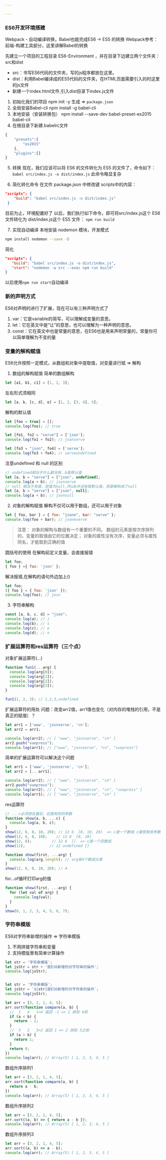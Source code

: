 ```yaml
---

---
```



### ES6开发环境搭建
Webpack - 自动编译转换，Babel也能完成ES6 -> ES5 的转换
Webpack参考：前端-构建工具部分，这里讲解Babel的转换

先建立一个项目的工程目录 ES6-Environment ，并在目录下边建立两个文件夹：src和dist

- src：书写ES6代码的文件夹，写的js程序都放在这里。
- dist：利用Babel编译成的ES5代码的文件夹，在HTML页面需要引入的时这里的js文件
- 新建一个index.html文件,引入dist目录下index.js文件

1. 初始化我们的项目
   npm init -y
   生成 => `package.json`
2. 全局安装Babel-cli
   npm install -g babel-cli
3. 本地安装（安装转换包）
   npm install --save-dev babel-preset-es2015 babel-cli
4. 在根目录下新建.babelrc文件
```javascript
{
    "presets":[
        "es2015"
    ],
    "plugins":[]
}
```
5. 转换
现在，我们应该可以将 ES6 的文件转化为 ES5 的文件了，命令如下：
`babel src/index.js -o dist/index.js`
此命令略显复杂

6. 简化转化命令
在文件 package.json 中修改键 scripts中的内容：
```json
"scripts": {
    "build": "babel src/index.js -o dist/index.js"
 }
```

目前为止，环境配置好了
以后，我们执行如下命令，即可将src/index.js这个 ES6 文件转化为 dist/index.js这个 ES5 文件：
`npm run build`

7. 实现自动编译
本地安装 nodemon 模块，开发模式
```bash
npm install nodemon --save -D
```
简化
```json
"scripts": {
   "build": "babel src/index.js -o dist/index.js",
   "start": "nodemon -w src --exec npm run build"
}
```
以后使用`npm run start`自动编译

### 新的声明方式
ES6对声明的进行了扩展，现在可以有三种声明方式了
1. var：它是variable的简写，可以理解成变量的意思。
2. let：它在英文中是“让”的意思，也可以理解为一种声明的意思。
3. const：它在英文中也是常量的意思，在ES6也是用来声明常量的，常量你可以简单理解为不变的量

### 变量的解构赋值
ES6允许按照一定模式，从数组和对象中提取值，对变量进行赋 => 解构

1. 数组的解构赋值
简单的数组解构
```js
let [a1, b1, c1] = [1, 2, 3];
```
左右形式须相同
```js
let [a, b, [c, d], e] = [1, 2, [3, 4], 5];
```

解构的默认值
```js
let [foo = true] = [];
console.log(foo); // true

let [fo1, fo2 = "serve"] = ['json'];
console.log(fo1 + fo2); // jsonserve

let [fo3 = "json", fo4] = ['serve'];
console.log(fo3 + fo4); // serveundefined
```

注意undefined 和 null 的区别
```js
// undefined相当于什么都没有，b是默认值
let [a, b = "serve"] = ["json", undefined];
console.log(a + b); // jsonserve
// null 相当于有值，但值为null,所以b并没有取默认值，而是解构成了null
let [a, b = "serve"] = ["json", null];
console.log(a + b); // jsonnull
```

2. 对象的解构赋值
解构不仅可以用于数组，还可以用于对象
```js
let { foo, bar } = { foo: "jsone", bar: "serve" };
console.log(foo + bar); // jsoneserve
```
>注意：
对象的解构与数组有一个重要的不同。
数组的元素是按次序排列的，变量的取值由它的位置决定；
对象的属性没有次序，变量必须与属性同名，才能取到正确的值

圆括号的使用
在解构前定义变量，会直接报错
```js
let foo;
{ foo } ={ foo: 'json' };
```
解决报错,在解构的语句外边加上()
```js
let foo;
({ foo } = { foo: 'json' });
console.log(foo); // josn
```

3. 字符串解构
```js
const [a, b, c, d] = "json";
console.log(a); // j 
console.log(b); // s
console.log(c); // o
console.log(d); // n
```


### 扩展运算符和res运算符（三个点）
对象扩展运算符(...)
```js
function fun1(...arg) {
  console.log(arg[0]);
  console.log(arg[1]);
  console.log(arg[2]);
  console.log(arg[3]);
}

fun1(1, 2, 3); // 1,2,3,undefined
```
扩展运算符的用处
问题：改变arr2值，arr1值也变化（对内存的堆栈的引用，不是真正的赋值）？
```js
let arr1 = ['www', 'josnserve', 'cn'];
let arr2 = arr1;

console.log(arr2); // [ "www", "josnserve", "cn" ]
arr2.push("vuepress");
console.log(arr1); // ["www", "josnserve", "cn", "vuepress"]
```
简单的扩展运算符可以解决这个问题
```js
let arr1 = ['www', 'josnserve', 'cn'];
let arr2 = [...arr1];

console.log(arr2); // [ "www", "josnserve", "cn" ]
arr2.push("vuepress");
console.log(arr2); // [ "www", "josnserve", "cn", "vuepress" ]
console.log(arr1); // [ "www", "josnserve", "cn" ]
```

res运算符

```js
// ...c必须放在最后，后面有别的参数
function show(a, b, ...c) {
  console.log(a, b, c);
}
show(12, 6, 8, 10, 20); // 12 6  [8, 10, 20]  => c是一个数组 c接受剩余参数
show(12, 6, 8, 10);    // 12 6  [8, 10]  
show(12, 6);         // 12 6  []  => c是一个空数组
show(12);           // 12 undefined []
```

```js
function show(first, ...arg) {
  console.log(arg.length); // arg有4个数组元素
}
show(12, 6, 8, 10, 20); // 4
```
for...of循环打印arg的值
```js
function show(first, ...arg) {
  for (let val of arg) {
    console.log(val);
  }
}
show(0, 1, 2, 3, 4, 5, 6, 7);
```

### 字符串模版
ES6对字符串新增的操作 => 字符串模版
1. 不用拼接字符串和变量
2. 支持模版里有简单计算操作

```js
let str = '字符串模版';
let jsStr = str + '是ES6新增的对字符串的操作';
console.log(jsStr);


let str = '字符串模版';
let jsStr = `${str}是ES6新增的对字符串的操作`;
console.log(jsStr);
```








```js
let arr = [3, 2, 1, 4, 5];
arr.sort(function compare(a, b) {
  //  1   4   1<4 返回 -1 => 1 排到 4前
  if (a < b) {
    return - 1;
  }
  //  3   2   3>2 返回 1 => 2 排到 3之前
  if (a > b) {
    return 1;
  }
  return 0;
})
console.log(arr); // Array(5) [ 1, 2, 3, 4, 5 ]
```

数组升序排列1
```js
let arr = [3, 2, 1, 4, 5];
arr.sort(function compare(a, b) {
  return a - b;
})
console.log(arr); // Array(5) [ 1, 2, 3, 4, 5 ]
```
数组升序排列2
```js
let arr = [3, 2, 1, 4, 5];
arr.sort((a, b) => { return a - b });
console.log(arr); // Array(5) [ 1, 2, 3, 4, 5 ]
```
数组升序排列3
```js
let arr = [3, 2, 1, 4, 5];
arr.sort((a, b) => a - b);
console.log(arr); // Array(5) [ 1, 2, 3, 4, 5 ]
```







